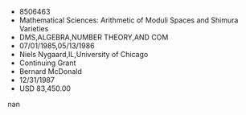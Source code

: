 
* 8506463
* Mathematical Sciences: Arithmetic of Moduli Spaces and Shimura Varieties
* DMS,ALGEBRA,NUMBER THEORY,AND COM
* 07/01/1985,05/13/1986
* Niels Nygaard,IL,University of Chicago
* Continuing Grant
* Bernard McDonald
* 12/31/1987
* USD 83,450.00

nan
